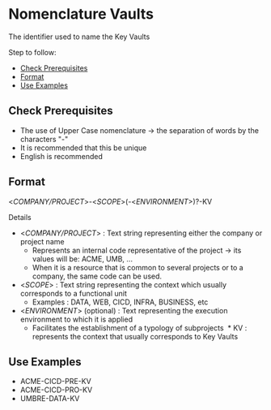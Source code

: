 # Nomenclature Vaults

The identifier used to name the Key Vaults





Step to follow:

- [Check Prerequisites](#check-prerequisites)
- [Format](#format)
- [Use Examples](#use-examples)





## Check Prerequisites

 * The use of Upper Case nomenclature -> the separation of words by the characters "-"
 * It is recommended that this be unique
 * English is recommended





## Format

<_COMPANY/PROJECT_>-<_SCOPE_>(-<_ENVIRONMENT_>)?-KV

Details

 * <_COMPANY/PROJECT_> : Text string representing either the company or project name
    * Represents an internal code representative of the project → its values will be: ACME, UMB, ...
    * When it is a resource that is common to several projects or to a company, the same code can be used.
 * <_SCOPE_> : Text string representing the context which usually corresponds to a functional unit
    * Examples : DATA, WEB, CICD, INFRA, BUSINESS, etc
 * <_ENVIRONMENT_> (optional) : Text representing the execution environment to which it is applied
    * Facilitates the establishment of a typology of subprojects
 * KV : represents the context that usually corresponds to Key Vaults





## Use Examples

 * ACME-CICD-PRE-KV
 * ACME-CICD-PRO-KV
 * UMBRE-DATA-KV
